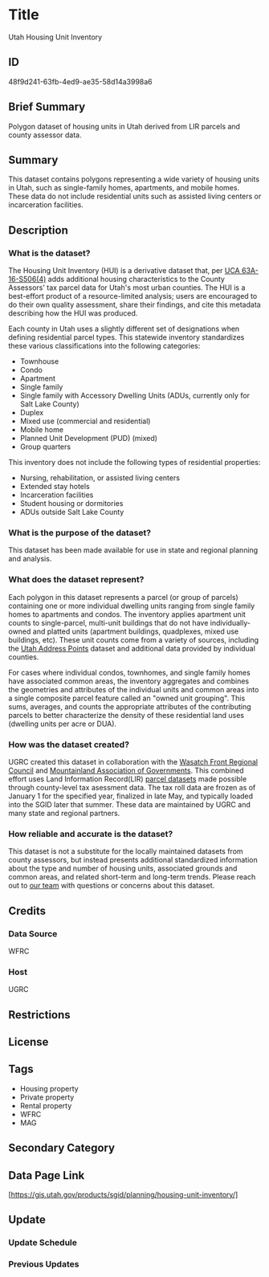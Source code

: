 # Title

Utah Housing Unit Inventory

## ID

48f9d241-63fb-4ed9-ae35-58d14a3998a6

## Brief Summary

Polygon dataset of housing units in Utah derived from LIR parcels and county assessor data.

## Summary

This dataset contains polygons representing a wide variety of housing units in Utah, such as single-family homes, apartments, and mobile homes. These data do not include residential units such as assisted living centers or incarceration facilities.

## Description

### What is the dataset?

The Housing Unit Inventory (HUI) is a derivative dataset that, per [UCA 63A-16-S506(4)](https://le.utah.gov/xcode/Title63A/Chapter16/63A-16-S506.html) adds additional housing characteristics to the County Assessors' tax parcel data for Utah's most urban counties. The HUI is a best-effort product of a resource-limited analysis; users are encouraged to do their own quality assessment, share their findings, and cite this metadata describing how the HUI was produced.

Each county in Utah uses a slightly different set of designations when defining residential parcel types. This statewide inventory standardizes these various classifications into the following categories:

- Townhouse
- Condo
- Apartment
- Single family
- Single family with Accessory Dwelling Units (ADUs, currently only for Salt Lake County)
- Duplex
- Mixed use (commercial and residential)
- Mobile home
- Planned Unit Development (PUD) (mixed)
- Group quarters

This inventory does not include the following types of residential properties:

- Nursing, rehabilitation, or assisted living centers
- Extended stay hotels
- Incarceration facilities
- Student housing or dormitories
- ADUs outside Salt Lake County

### What is the purpose of the dataset?

This dataset has been made available for use in state and regional planning and analysis.

### What does the dataset represent?

Each polygon in this dataset represents a parcel (or group of parcels) containing one or more individual dwelling units ranging from single family homes to apartments and condos. The inventory applies apartment unit counts to single-parcel, multi-unit buildings that do not have individually-owned and platted units (apartment buildings, quadplexes, mixed use buildings, etc). These unit counts come from a variety of sources, including the [Utah Address Points](https://gis.utah.gov/products/sgid/location/address-points/) dataset and additional data provided by individual counties.

For cases where individual condos, townhomes, and single family homes have associated common areas, the inventory aggregates and combines the geometries and attributes of the individual units and common areas into a single composite parcel feature called an "owned unit grouping". This sums, averages, and counts the appropriate attributes of the contributing parcels to better characterize the density of these residential land uses (dwelling units per acre or DUA).

### How was the dataset created?

UGRC created this dataset in collaboration with the [Wasatch Front Regional Council](https://wfrc.org/) and [Mountainland Association of Governments](https://magutah.gov/). This combined effort uses Land Information Record(LIR) [parcel datasets](https://gis.utah.gov/products/sgid/cadastre/parcels/) made possible through county-level tax asessment data. The tax roll data are frozen as of January 1 for the specified year, finalized in late May, and typically loaded into the SGID later that summer. These data are maintained by UGRC and many state and regional partners.

### How reliable and accurate is the dataset?

This dataset is not a substitute for the locally maintained datasets from county assessors, but instead presents additional standardized information about the type and number of housing units, associated grounds and common areas, and related short-term and long-term trends. Please reach out to [our team](https://gis.utah.gov/contact/) with questions or concerns about this dataset.

<!--- I feel like there are more caveats I should add here, but I'm not too sure what those caveats should be. --->

## Credits

### Data Source

WFRC

### Host

UGRC

## Restrictions

## License

## Tags

- Housing property
- Private property
- Rental property
- WFRC
- MAG

## Secondary Category

## Data Page Link

[https://gis.utah.gov/products/sgid/planning/housing-unit-inventory/]

## Update

### Update Schedule

<!--- Do we have a specific update schedule for these data? --->

### Previous Updates
